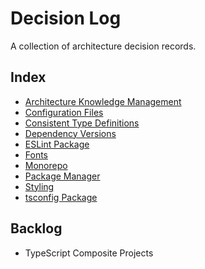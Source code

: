 # Decision Log

A collection of architecture decision records.

## Index

- [Architecture Knowledge Management](architecture-knowledge-management.md)
- [Configuration Files](configuration-files.md)
- [Consistent Type Definitions](consistent-type-definitions.md)
- [Dependency Versions](dependency-versions.md)
- [ESLint Package](eslint-package.md)
- [Fonts](fonts.md)
- [Monorepo](monorepo.md)
- [Package Manager](package-manager.md)
- [Styling](styling.md)
- [tsconfig Package](tsconfig-package.md)

## Backlog

- TypeScript Composite Projects
